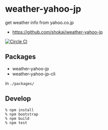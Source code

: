# weather-yahoo-jp
get weather info from yahoo.co.jp

- https://github.com/shokai/weather-yahoo-jp

[![Circle CI](https://circleci.com/gh/shokai/weather-yahoo-jp.svg?style=svg)](https://circleci.com/gh/shokai/weather-yahoo-jp)


## Packages
- weather-yahoo-jp
- weather-yahoo-jp-cli

in `./packages/`


## Develop

    % npm install
    % npm bootstrap
    % npm build
    % npm test
